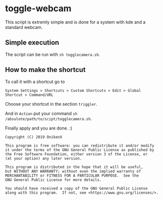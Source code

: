 # toggle-webcam

This script is extremly simple and is done for a system with kde and a standard webcam.


## Simple execution

The script can be run with `sh togglecamera.sh`.


 ## How to make the shortcut

To call it with a shortcut go to

`System Settings > Shortcuts > Custom Shortcuts > Edit > Global Shortcut > Command/URL`

Choose your shortcut in the section `triggler`.

And in `Action` put your command `sh /absulote/path/to/scipt/togglecamera.sh`.

Finally apply and you are done.  :)



    Copyright (C) 2019 OnikenX

    This program is free software: you can redistribute it and/or modify
    it under the terms of the GNU General Public License as published by
    the Free Software Foundation, either version 3 of the License, or
    (at your option) any later version.

    This program is distributed in the hope that it will be useful,
    but WITHOUT ANY WARRANTY; without even the implied warranty of
    MERCHANTABILITY or FITNESS FOR A PARTICULAR PURPOSE.  See the
    GNU General Public License for more details.

    You should have received a copy of the GNU General Public License
    along with this program.  If not, see <https://www.gnu.org/licenses/>.
